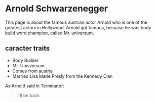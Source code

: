# Arnold Schwarzenegger
This page is about the famous austrian actor Arnold who is one of the greatest actors in Hollywood.
Arnold got famous, because he was body build word champion, called Mr. universum. 
## caracter traits
* Body Builder
* Mr. Unisversum
* Comes from austria
* Married Lisa Marie Presly from the Kennedy Clan

As Arnold said in Terminator:
> I'll be back
